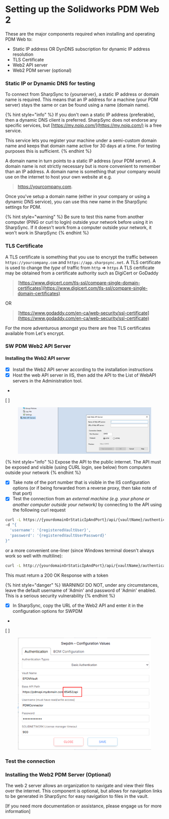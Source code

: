 # Setting up the Solidworks PDM Web 2

These are the major components required when installing and operating PDM Web to:

* Static IP address OR DynDNS subscription for dynamic IP address resolution
* TLS Certificate
* Web2 API server
* Web2 PDM server (optional)

### Static IP or Dynamic DNS for testing

To connect from SharpSync to {yourserver}, a static IP address or domain name is required. This means that an IP address for a machine (your PDM server) stays the same or can be found using a name (domain name).&#x20;

{% hint style="info" %}
If you don't own a static IP address (preferable), then a dynamic DNS client is preferred. SharpSync does not endorse any specific services, but [https://my.noip.com/](https://my.noip.com/) is a free service.

This service lets you register your machine under a semi-custom domain name and keeps that domain name active for 30 days at a time. For testing purposes this is sufficient.
{% endhint %}



A domain name in turn points to a static IP address (your PDM server). A domain name is not strictly necessary but is more convenient to remember than an IP address. A domain name is something that your company would use on the internet to host your own website at e.g.

> https://yourcompany.com.

Once you've setup a domain name (either in your company or using a dynamic DNS service), you can use this new name in the SharpSync settings for PDM.&#x20;

{% hint style="warning" %}
Be sure to test this name from another computer (PING or curl to login) outside your network before using it in SharpSync. If it doesn't work from a computer outside your network, it won't work in SharpSync
{% endhint %}

### TLS Certificate

A TLS certificate is something that you use to encrypt the traffic between `https://yourcompany.com` and `https://app.sharpsync.net`. A TLS certificate is used to change the _type_ of traffic from `http` => `https` A TLS certificate may be obtained from a certificate authority such as DigiCert or GoDaddy

> [https://www.digicert.com/tls-ssl/compare-single-domain-certificates](https://www.digicert.com/tls-ssl/compare-single-domain-certificates)

OR

> [https://www.godaddy.com/en-ca/web-security/ssl-certificate](https://www.godaddy.com/en-ca/web-security/ssl-certificate)

For the more adventurous amongst you there are free TLS certificates available from Let's encrypt.

### SW PDM Web2 API Server

#### Installing the Web2 API server

* [x] Install the Web2 API server according to the installation instructions
* [x] Host the web API server in IIS, then add the API to the List of WebAPI servers in the Administration tool.
*
[ ] 
    <figure><img src="../../.gitbook/assets/image (35).png" alt=""><figcaption></figcaption></figure>

{% hint style="info" %}
Expose the API to the public internet. The API must be exposed and visible (using CURL login, see below) from computers outside your network
{% endhint %}

* [x] Take note of the port number that is visible in the IIS configuration options (or if being forwarded from a reverse proxy, then take note of that port)
* [x] Test the connection from an _external machine (e.g. your phone or another computer outside your network)_ by connecting to the API using the following curl request&#x20;

```bash
curl -L https://{yourdomainOrStaticIpAndPort}/api/{vaultName}/authenticate \
-d "{
  'username': '{registeredVaultUser}',
  'password': '{registeredVaultUserPassword}'
}"
```

or a more convenient one-liner (since Windows terminal doesn't always work so well with multiline):

```bash
curl -L http://{yourdomainOrStaticIpAndPort}/api/{vaultName}/authenticate -H "Content-Type: application/json" -d "{ 'Username': 'admin', 'Password': 'admin' }"
```



This must return a 200 OK Response with a token

{% hint style="danger" %}
WARNING! DO NOT, under any circumstances, leave the default username of 'Admin' and password of 'Admin' enabled. This is a serious security vulnerability
{% endhint %}



* [x] In SharpSync,  copy the URL of the Web2 API and enter it in the configuration options for SWPDM
*
[ ] 
    <figure><img src="../../.gitbook/assets/swpdm_module_auth_port_config.png" alt=""><figcaption></figcaption></figure>

###

### Test the connection



### Installing the Web2 PDM Server (Optional)

The web 2 server allows an organization to navigate and view their files over the internet. This component is optional, but allows for navigation links to be generated in SharpSync for easy navigation to files in the vault.

\[If you need more documentation or assistance, please engage us for more information]
